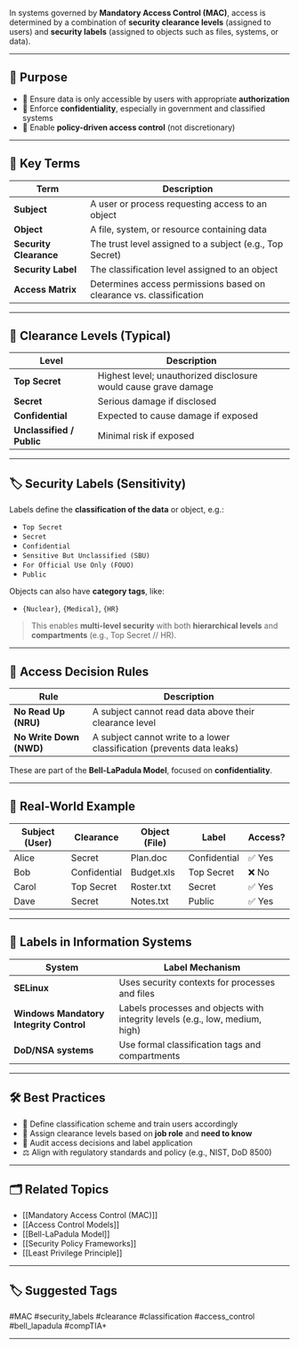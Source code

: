 In systems governed by **Mandatory Access Control (MAC)**, access is determined by a combination of **security clearance levels** (assigned to users) and **security labels** (assigned to objects such as files, systems, or data).

---

## 🎯 Purpose

- 🔐 Ensure data is only accessible by users with appropriate **authorization**
- 🧱 Enforce **confidentiality**, especially in government and classified systems
- 🔄 Enable **policy-driven access control** (not discretionary)

---

## 🧱 Key Terms

| Term            | Description |
|------------------|-------------|
| **Subject**       | A user or process requesting access to an object |
| **Object**        | A file, system, or resource containing data |
| **Security Clearance** | The trust level assigned to a subject (e.g., Top Secret) |
| **Security Label**     | The classification level assigned to an object |
| **Access Matrix**      | Determines access permissions based on clearance vs. classification |

---

## 🧠 Clearance Levels (Typical)

| Level          | Description |
|----------------|-------------|
| **Top Secret**  | Highest level; unauthorized disclosure would cause grave damage |
| **Secret**      | Serious damage if disclosed |
| **Confidential**| Expected to cause damage if exposed |
| **Unclassified / Public** | Minimal risk if exposed |

---

## 🏷 Security Labels (Sensitivity)

Labels define the **classification of the data** or object, e.g.:

- `Top Secret`
- `Secret`
- `Confidential`
- `Sensitive But Unclassified (SBU)`
- `For Official Use Only (FOUO)`
- `Public`

Objects can also have **category tags**, like:
- `{Nuclear}`, `{Medical}`, `{HR}`

> This enables **multi-level security** with both **hierarchical levels** and **compartments** (e.g., Top Secret // HR).

---

## 🔐 Access Decision Rules

| Rule | Description |
|------|-------------|
| **No Read Up (NRU)** | A subject cannot read data above their clearance level |
| **No Write Down (NWD)** | A subject cannot write to a lower classification (prevents data leaks) |

These are part of the **Bell-LaPadula Model**, focused on **confidentiality**.

---

## 🧩 Real-World Example

| Subject (User) | Clearance     | Object (File) | Label         | Access? |
|----------------|----------------|----------------|---------------|---------|
| Alice          | Secret          | Plan.doc       | Confidential   | ✅ Yes   |
| Bob            | Confidential    | Budget.xls     | Top Secret     | ❌ No    |
| Carol          | Top Secret      | Roster.txt     | Secret         | ✅ Yes   |
| Dave           | Secret          | Notes.txt      | Public         | ✅ Yes   |

---

## 🔄 Labels in Information Systems

| System             | Label Mechanism |
|--------------------|------------------|
| **SELinux**         | Uses security contexts for processes and files |
| **Windows Mandatory Integrity Control** | Labels processes and objects with integrity levels (e.g., low, medium, high) |
| **DoD/NSA systems** | Use formal classification tags and compartments |

---

## 🛠 Best Practices

- 🎯 Define classification scheme and train users accordingly
- 🔐 Assign clearance levels based on **job role** and **need to know**
- 🧾 Audit access decisions and label application
- ⚖ Align with regulatory standards and policy (e.g., NIST, DoD 8500)

---

## 🗂 Related Topics

- [[Mandatory Access Control (MAC)]]
- [[Access Control Models]]
- [[Bell-LaPadula Model]]
- [[Security Policy Frameworks]]
- [[Least Privilege Principle]]

---

## 🏷 Suggested Tags

#MAC #security_labels #clearance #classification #access_control #bell_lapadula #compTIA+

---
